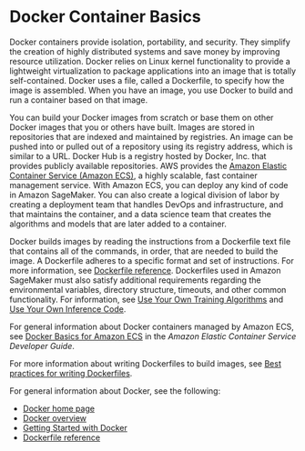 # Docker Container Basics<a name="docker-basics"></a>

Docker containers provide isolation, portability, and security\. They simplify the creation of highly distributed systems and save money by improving resource utilization\. Docker relies on Linux kernel functionality to provide a lightweight virtualization to package applications into an image that is totally self\-contained\. Docker uses a file, called a Dockerfile, to specify how the image is assembled\. When you have an image, you use Docker to build and run a container based on that image\. 

You can build your Docker images from scratch or base them on other Docker images that you or others have built\. Images are stored in repositories that are indexed and maintained by registries\. An image can be pushed into or pulled out of a repository using its registry address, which is similar to a URL\. Docker Hub is a registry hosted by Docker, Inc\. that provides publicly available repositories\. AWS provides the [Amazon Elastic Container Service \(Amazon ECS\)](https://docs.aws.amazon.com/AmazonECS/latest/developerguide/Welcome.html), a highly scalable, fast container management service\. With Amazon ECS, you can deploy any kind of code in Amazon SageMaker\. You can also create a logical division of labor by creating a deployment team that handles DevOps and infrastructure, and that maintains the container, and a data science team that creates the algorithms and models that are later added to a container\.

Docker builds images by reading the instructions from a Dockerfile text file that contains all of the commands, in order, that are needed to build the image\. A Dockerfile adheres to a specific format and set of instructions\. For more information, see [Dockerfile reference](https://docs.docker.com/engine/reference/builder/)\. Dockerfiles used in Amazon SageMaker must also satisfy additional requirements regarding the environmental variables, directory structure, timeouts, and other common functionality\. For information, see [Use Your Own Training Algorithms](your-algorithms-training-algo.md) and [Use Your Own Inference Code](your-algorithms-inference-main.md)\. 

For general information about Docker containers managed by Amazon ECS, see [Docker Basics for Amazon ECS](http://docs.aws.amazon.com/AmazonECS/latest/developerguide/docker-basics.html) in the *Amazon Elastic Container Service Developer Guide*\.

For more information about writing Dockerfiles to build images, see [Best practices for writing Dockerfiles](https://docs.docker.com/engine/userguide/eng-image/dockerfile_best-practices/#the-dockerfile-instructions)\.

For general information about Docker, see the following: 
+ [Docker home page](http://www.docker.com)
+ [Docker overview](https://docs.docker.com/engine/docker-overview/)
+ [Getting Started with Docker](http://www.docker.com/get-started)
+ [Dockerfile reference](https://docs.docker.com/engine/reference/builder/)